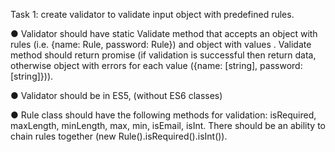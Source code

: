 Task 1: create validator to validate input object with predefined rules.

● Validator should have static Validate method that accepts an object with rules (i.e. {name: Rule, password: Rule}) and object with values . Validate method should return promise (if validation is successful then return data, otherwise object with errors for each value ({name: [string], password: [string]})).

● Validator should be in ES5, (without ES6 classes)

● Rule class should have the following methods for validation: isRequired, maxLength, minLength, max, min, isEmail, isInt. There should be an ability to chain rules together (new Rule().isRequired().isInt()).
